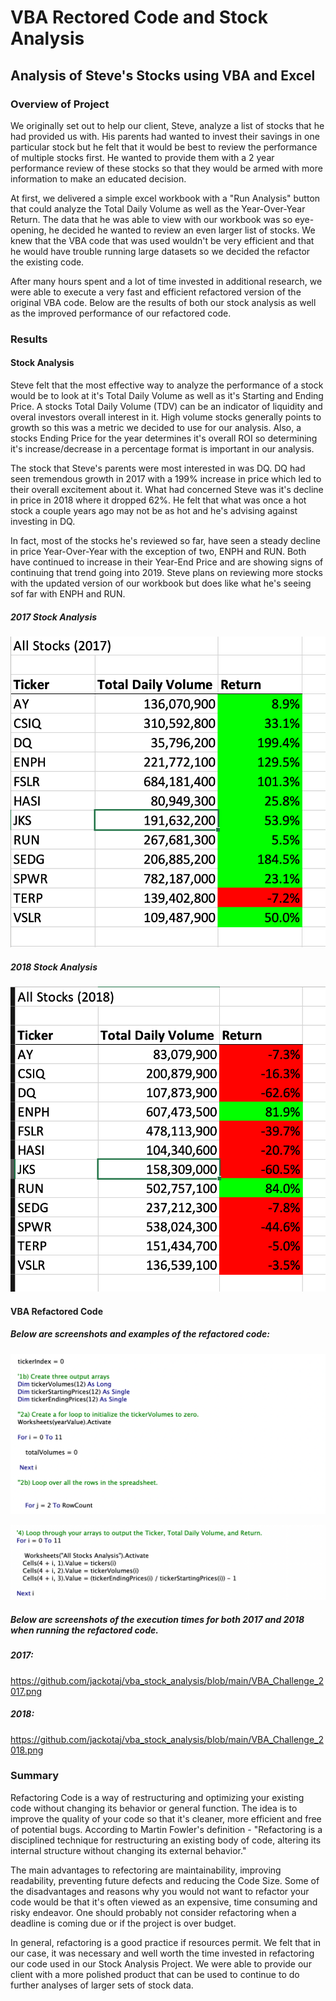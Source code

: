# VBA Rectored Code and Stock Analysis

## Analysis of Steve's Stocks using VBA and Excel

### Overview of Project
We originally set out to help our client, Steve, analyze a list of stocks that he had provided us with. His parents had wanted to invest their savings in one particular stock but he felt that it would be best to review the performance of multiple stocks first. He wanted to provide them with a 2 year performance review of these stocks so that they would be armed with more information to make an educated decision. 

At first, we delivered a simple excel workbook with a "Run Analysis" button that could analyze the Total Daily Volume as well as the Year-Over-Year Return. The data that he was able to view with our workbook was so eye-opening, he decided he wanted to review an even larger list of stocks. We knew that the VBA code that was used wouldn't be very efficient and that he would have trouble running large datasets so we decided the refactor the existing code. 

After many hours spent and a lot of time invested in additional research, we were able to execute a very fast and efficient refactored version of the original VBA code. Below are the results of both our stock analysis as well as the improved performance of our refactored code.

### Results

#### Stock Analysis

Steve felt that the most effective way to analyze the performance of a stock would be to look at it's Total Daily Volume as well as it's Starting and Ending Price. A stocks Total Daily Volume (TDV) can be an indicator of liquidity and overal investors overall interest in it. High volume stocks generally points to growth so this was a metric we decided to use for our analysis. Also, a stocks Ending Price for the year determines it's overall ROI so determining it's increase/decrease in a percentage format is important in our analysis.

The stock that Steve's parents were most interested in was DQ. DQ had seen tremendous growth in 2017 with a 199% increase in price which led to their overall excitement about it. What had concerned Steve was it's decline in price in 2018 where it dropped 62%. He felt that what was once a hot stock a couple years ago may not be as hot and he's advising against investing in DQ. 

In fact, most of the stocks he's reviewed so far, have seen a steady decline in price Year-Over-Year with the exception of two, ENPH and RUN. Both have continued to increase in their Year-End Price and are showing signs of continuing that trend going into 2019. Steve plans on reviewing more stocks with the updated version of our workbook but does like what he's seeing sof far with ENPH and RUN. 

##### 2017 Stock Analysis

![alt text](https://github.com/jackotaj/vba_stock_analysis/blob/main/2017_Stock_Analysis.png)

##### 2018 Stock Analysis

![alt text](https://github.com/jackotaj/vba_stock_analysis/blob/main/2018_Stock_Analysis.png)


#### VBA Refactored Code 

##### Below are screenshots and examples of the refactored code:

![alt text](https://github.com/jackotaj/vba_stock_analysis/blob/main/vba_code_tickerindex.png)

![alt text](https://github.com/jackotaj/vba_stock_analysis/blob/main/vba_looparrays.png)

##### Below are screenshots of the execution times for both 2017 and 2018 when running the refactored code. 

##### 2017:
https://github.com/jackotaj/vba_stock_analysis/blob/main/VBA_Challenge_2017.png

##### 2018:
https://github.com/jackotaj/vba_stock_analysis/blob/main/VBA_Challenge_2018.png


### Summary

Refactoring Code is a way of restructuring and optimizing your existing code without changing its behavior or general function. The idea is to improve the quality of your code so that it's cleaner, more efficient and free of potential bugs. According to Martin Fowler's definition - "Refactoring is a disciplined technique for restructuring an existing body of code, altering its internal structure without changing its external behavior."

The main advantages to refectoring are maintainability, improving readability, preventing future defects and reducing the Code Size. Some of the disadvantages and reasons why you would not want to refactor your code would be that it's often viewed as an expensive, time consuming and risky endeavor. One should probably not consider refactoring when a deadline is coming due or if the project is over budget. 

In general, refactoring is a good practice if resources permit. We felt that in our case, it was necessary and well worth the time invested in refactoring our code used in our Stock Analysis Project. We were able to provide our client with a more polished product that can be used to continue to do further analyses of larger sets of stock data. 
